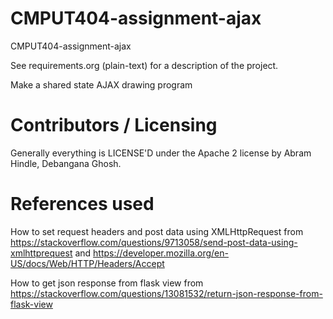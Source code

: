 CMPUT404-assignment-ajax
==============================

CMPUT404-assignment-ajax

See requirements.org (plain-text) for a description of the project.

Make a shared state AJAX drawing program

Contributors / Licensing
========================

Generally everything is LICENSE'D under the Apache 2 license by Abram Hindle, Debangana Ghosh.

References used
========================
How to set request headers and post data using XMLHttpRequest
from https://stackoverflow.com/questions/9713058/send-post-data-using-xmlhttprequest
and https://developer.mozilla.org/en-US/docs/Web/HTTP/Headers/Accept

How to get json response from flask view from
https://stackoverflow.com/questions/13081532/return-json-response-from-flask-view
